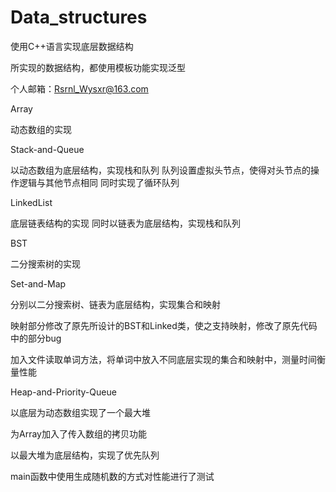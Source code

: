 # Data_structures
使用C++语言实现底层数据结构

所实现的数据结构，都使用模板功能实现泛型

个人邮箱：Rsrnl_Wysxr@163.com

Array

  动态数组的实现
  
  
Stack-and-Queue

  以动态数组为底层结构，实现栈和队列
  队列设置虚拟头节点，使得对头节点的操作逻辑与其他节点相同
  同时实现了循环队列


LinkedList

  底层链表结构的实现
  同时以链表为底层结构，实现栈和队列
 
 
BST

  二分搜索树的实现
  
  
 Set-and-Map
 
  分别以二分搜索树、链表为底层结构，实现集合和映射
  
  映射部分修改了原先所设计的BST和Linked类，使之支持映射，修改了原先代码中的部分bug
  
  加入文件读取单词方法，将单词中放入不同底层实现的集合和映射中，测量时间衡量性能
  
  
  Heap-and-Priority-Queue
  
   以底层为动态数组实现了一个最大堆
    
   为Array加入了传入数组的拷贝功能
    
   以最大堆为底层结构，实现了优先队列
    
   main函数中使用生成随机数的方式对性能进行了测试
